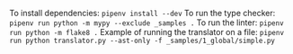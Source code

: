 To install dependencies: `pipenv install --dev`
To run the type checker: `pipenv run python -m mypy --exclude _samples .`
To run the linter: `pipenv run python -m flake8 .`
Example of running the translator on a file: `pipenv run python translator.py --ast-only -f _samples/1_global/simple.py`